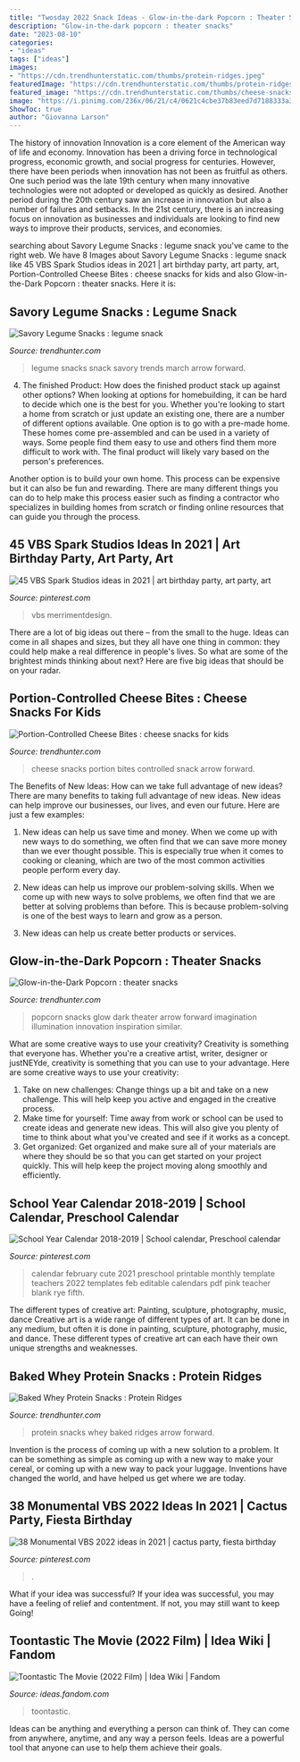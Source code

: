 ```yaml
---
title: "Twosday 2022 Snack Ideas - Glow-in-the-dark Popcorn : Theater Snacks"
description: "Glow-in-the-dark popcorn : theater snacks"
date: "2023-08-10"
categories:
- "ideas"
tags: ["ideas"]
images:
- "https://cdn.trendhunterstatic.com/thumbs/protein-ridges.jpeg"
featuredImage: "https://cdn.trendhunterstatic.com/thumbs/protein-ridges.jpeg"
featured_image: "https://cdn.trendhunterstatic.com/thumbs/cheese-snacks-for-kids.jpeg"
image: "https://i.pinimg.com/236x/06/21/c4/0621c4cbe37b83eed7d7188333a3ce81--kid-halloween-costumes-paint-brushes.jpg"
ShowToc: true
author: "Giovanna Larson"
---
```



The history of innovation
Innovation is a core element of the American way of life and economy. Innovation has been a driving force in technological progress, economic growth, and social progress for centuries. However, there have been periods when innovation has not been as fruitful as others. One such period was the late 19th century when many innovative technologies were not adopted or developed as quickly as desired. Another period during the 20th century saw an increase in innovation but also a number of failures and setbacks. In the 21st century, there is an increasing focus on innovation as businesses and individuals are looking to find new ways to improve their products, services, and economies.

	

		
searching about Savory Legume Snacks : legume snack you've came to the right web. We have 8 Images about Savory Legume Snacks : legume snack like 45 VBS Spark Studios ideas in 2021 | art birthday party, art party, art, Portion-Controlled Cheese Bites : cheese snacks for kids and also Glow-in-the-Dark Popcorn : theater snacks. Here it is:
		
    
## Savory Legume Snacks : Legume Snack

<img loading=lazy src="https://cdn.trendhunterstatic.com/thumbs/legume-snack.jpeg" onerror="this.onerror=null;this.src='https://tse2.mm.bing.net/th?id=OIP.a-H_XUfSx3pugSUyzHcI9QHaHa&amp;pid=15.1';" alt="Savory Legume Snacks : legume snack">

_Source: trendhunter.com_

>legume snacks snack savory trends march arrow forward. 

	

4. The finished Product: How does the finished product stack up against other options?
When looking at options for homebuilding, it can be hard to decide which one is the best for you. Whether you're looking to start a home from scratch or just update an existing one, there are a number of different options available. 
One option is to go with a pre-made home. These homes come pre-assembled and can be used in a variety of ways. Some people find them easy to use and others find them more difficult to work with. The final product will likely vary based on the person's preferences. 

Another option is to build your own home. This process can be expensive but it can also be fun and rewarding. There are many different things you can do to help make this process easier such as finding a contractor who specializes in building homes from scratch or finding online resources that can guide you through the process.

    
## 45 VBS Spark Studios Ideas In 2021 | Art Birthday Party, Art Party, Art

<img loading=lazy src="https://i.pinimg.com/236x/06/21/c4/0621c4cbe37b83eed7d7188333a3ce81--kid-halloween-costumes-paint-brushes.jpg" onerror="this.onerror=null;this.src='https://tse1.mm.bing.net/th?id=OIP.MGj7iAUWI2XLHFfnUjkVEQAAAA&amp;pid=15.1';" alt="45 VBS Spark Studios ideas in 2021 | art birthday party, art party, art">

_Source: pinterest.com_

>vbs merrimentdesign. 

	

There are a lot of big ideas out there – from the small to the huge. Ideas can come in all shapes and sizes, but they all have one thing in common: they could help make a real difference in people's lives. So what are some of the brightest minds thinking about next? Here are five big ideas that should be on your radar.

    
## Portion-Controlled Cheese Bites : Cheese Snacks For Kids

<img loading=lazy src="https://cdn.trendhunterstatic.com/thumbs/cheese-snacks-for-kids.jpeg" onerror="this.onerror=null;this.src='https://tse2.mm.bing.net/th?id=OIP.5QLhn_aG-O1qmX5gjhmRuAHaE7&amp;pid=15.1';" alt="Portion-Controlled Cheese Bites : cheese snacks for kids">

_Source: trendhunter.com_

>cheese snacks portion bites controlled snack arrow forward. 

	

The Benefits of New Ideas: How can we take full advantage of new ideas?
There are many benefits to taking full advantage of new ideas. New ideas can help improve our businesses, our lives, and even our future. Here are just a few examples:
1. New ideas can help us save time and money. When we come up with new ways to do something, we often find that we can save more money than we ever thought possible. This is especially true when it comes to cooking or cleaning, which are two of the most common activities people perform every day.

2. New ideas can help us improve our problem-solving skills. When we come up with new ways to solve problems, we often find that we are better at solving problems than before. This is because problem-solving is one of the best ways to learn and grow as a person.

3. New ideas can help us create better products or services.

    
## Glow-in-the-Dark Popcorn : Theater Snacks

<img loading=lazy src="https://cdn.trendhunterstatic.com/thumbs/theater-snacks.jpeg" onerror="this.onerror=null;this.src='https://tse2.mm.bing.net/th?id=OIP.KoEKdnIucOOpV2H7kSURGQHaEn&amp;pid=15.1';" alt="Glow-in-the-Dark Popcorn : theater snacks">

_Source: trendhunter.com_

>popcorn snacks glow dark theater arrow forward imagination illumination innovation inspiration similar. 

	

What are some creative ways to use your creativity?
Creativity is something that everyone has. Whether you're a creative artist, writer, designer or justNEYde, creativity is something that you can use to your advantage. Here are some creative ways to use your creativity: 
1. Take on new challenges: Change things up a bit and take on a new challenge. This will help keep you active and engaged in the creative process. 
2. Make time for yourself: Time away from work or school can be used to create ideas and generate new ideas. This will also give you plenty of time to think about what you've created and see if it works as a concept. 
3. Get organized: Get organized and make sure all of your materials are where they should be so that you can get started on your project quickly. This will help keep the project moving along smoothly and efficiently. 

    
## School Year Calendar 2018-2019 | School Calendar, Preschool Calendar

<img loading=lazy src="https://i.pinimg.com/originals/d3/6d/bc/d36dbcf3c38f3764743877e5e555a976.jpg" onerror="this.onerror=null;this.src='https://tse3.mm.bing.net/th?id=OIP.iSdU1y2cIq-W1vXvW3FH1AAAAA&amp;pid=15.1';" alt="School Year Calendar 2018-2019 | School calendar, Preschool calendar">

_Source: pinterest.com_

>calendar february cute 2021 preschool printable monthly template teachers 2022 templates feb editable calendars pdf pink teacher blank rye fifth. 

	

The different types of creative art: Painting, sculpture, photography, music, dance
Creative art is a wide range of different types of art. It can be done in any medium, but often it is done in painting, sculpture, photography, music, and dance. These different types of creative art can each have their own unique strengths and weaknesses.

    
## Baked Whey Protein Snacks : Protein Ridges

<img loading=lazy src="https://cdn.trendhunterstatic.com/thumbs/protein-ridges.jpeg" onerror="this.onerror=null;this.src='https://tse1.mm.bing.net/th?id=OIP.ANTjXKj4TZOm5krEvAIkIwHaKc&amp;pid=15.1';" alt="Baked Whey Protein Snacks : Protein Ridges">

_Source: trendhunter.com_

>protein snacks whey baked ridges arrow forward. 

	

Invention is the process of coming up with a new solution to a problem. It can be something as simple as coming up with a new way to make your cereal, or coming up with a new way to pack your luggage. Inventions have changed the world, and have helped us get where we are today.

    
## 38 Monumental VBS 2022 Ideas In 2021 | Cactus Party, Fiesta Birthday

<img loading=lazy src="https://i.pinimg.com/236x/f9/a6/2e/f9a62e71c1aaafa948caeb3c869a1a86.jpg" onerror="this.onerror=null;this.src='https://tse3.mm.bing.net/th?id=OIP.cXmLmYxJyy8NkozSAa-9fwAAAA&amp;pid=15.1';" alt="38 Monumental VBS 2022 ideas in 2021 | cactus party, fiesta birthday">

_Source: pinterest.com_

>. 

	

What if your idea was successful?
If your idea was successful, you may have a feeling of relief and contentment. If not, you may still want to keep Going!

    
## Toontastic The Movie (2022 Film) | Idea Wiki | Fandom

<img loading=lazy src="https://vignette.wikia.nocookie.net/ideas/images/9/9b/Toontastic_The_Movie_Poster_-3.png/revision/latest/scale-to-width-down/2000?cb=20200306094750" onerror="this.onerror=null;this.src='https://tse3.mm.bing.net/th?id=OIP.E_SgfU9b7Zf8ISP6mIpV7QHaKk&amp;pid=15.1';" alt="Toontastic The Movie (2022 Film) | Idea Wiki | Fandom">

_Source: ideas.fandom.com_

>toontastic. 

	

Ideas can be anything and everything a person can think of. They can come from anywhere, anytime, and any way a person feels. Ideas are a powerful tool that anyone can use to help them achieve their goals.

